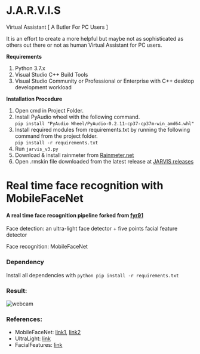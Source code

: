 # J.A.R.V.I.S
Virtual Assistant [ A Butler For PC Users ]

It is an effort to create a more helpful but maybe not as sophisticated as others out there or not as human Virtual Assistant for PC users.

**Requirements**
1. Python 3.7.x
2. Visual Studio C++ Build Tools
3. Visual Studio Community or Professional or Enterprise with C++ desktop development workload

**Installation Procedure**
1. Open cmd in Project Folder.  
2. Install PyAudio wheel with the following command.  
   ```pip install "PyAudio Wheel/PyAudio-0.2.11-cp37-cp37m-win_amd64.whl"```  
3. Install required modules from requirements.txt by running the following command from the project folder.  
```pip install -r requirements.txt```  
4. Run ```jarvis_v3.py```  
5. Download & install rainmeter from [Rainmeter.net](https://www.rainmeter.net/)  
6. Open .rmskin file downloaded from the latest release at [JARVIS releases](https://github.com/pratit989/J.A.R.V.I.S/releases)

# Real time face recognition with MobileFaceNet
#### A real time face recognition pipeline forked from [fyr91](https://github.com/fyr91/face_recognition)

Face detection: an ultra-light face detector + five points facial feature detector

Face recognition: MobileFaceNet

### Dependency
Install all dependencies with 
```python pip install -r requirements.txt```

### Result:
![webcam](output/recog_trim.gif)

### References:
- MobileFaceNet: [link1](https://arxiv.org/abs/1804.07573), [link2](https://github.com/yangxue0827/MobileFaceNet_Tensorflow)
- UltraLight: [link](https://github.com/Linzaer/Ultra-Light-Fast-Generic-Face-Detector-1MB)
- FacialFeatures: [link](https://github.com/ageitgey/face_recognition)
